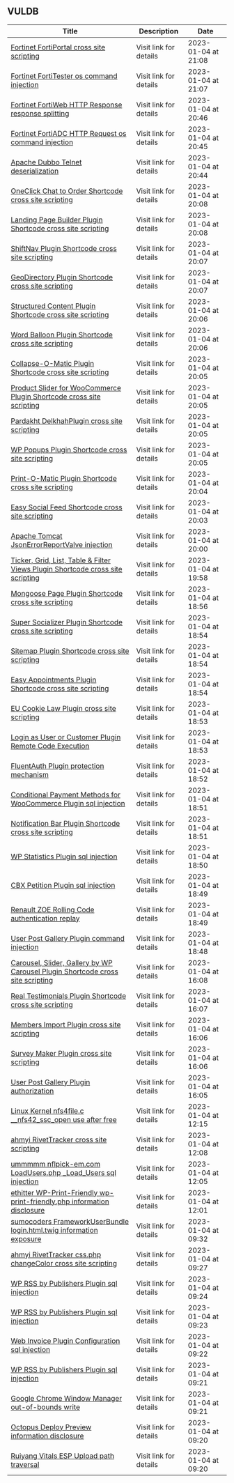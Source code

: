 ## VULDB
|Title|Description|Date|
|---|---|---|
| [Fortinet FortiPortal cross site scripting](https://vuldb.com/?id.217309) | Visit link for details | 2023-01-04 at 21:08 |
| [Fortinet FortiTester os command injection](https://vuldb.com/?id.217308) | Visit link for details | 2023-01-04 at 21:07 |
| [Fortinet FortiWeb HTTP Response response splitting](https://vuldb.com/?id.217307) | Visit link for details | 2023-01-04 at 20:46 |
| [Fortinet FortiADC HTTP Request os command injection](https://vuldb.com/?id.217306) | Visit link for details | 2023-01-04 at 20:45 |
| [Apache Dubbo Telnet deserialization](https://vuldb.com/?id.217305) | Visit link for details | 2023-01-04 at 20:44 |
| [OneClick Chat to Order Shortcode cross site scripting](https://vuldb.com/?id.217304) | Visit link for details | 2023-01-04 at 20:08 |
| [Landing Page Builder Plugin Shortcode cross site scripting](https://vuldb.com/?id.217303) | Visit link for details | 2023-01-04 at 20:08 |
| [ShiftNav Plugin Shortcode cross site scripting](https://vuldb.com/?id.217302) | Visit link for details | 2023-01-04 at 20:07 |
| [GeoDirectory Plugin Shortcode cross site scripting](https://vuldb.com/?id.217301) | Visit link for details | 2023-01-04 at 20:07 |
| [Structured Content Plugin Shortcode cross site scripting](https://vuldb.com/?id.217300) | Visit link for details | 2023-01-04 at 20:06 |
| [Word Balloon Plugin Shortcode cross site scripting](https://vuldb.com/?id.217299) | Visit link for details | 2023-01-04 at 20:06 |
| [Collapse-O-Matic Plugin Shortcode cross site scripting](https://vuldb.com/?id.217298) | Visit link for details | 2023-01-04 at 20:05 |
| [Product Slider for WooCommerce Plugin Shortcode cross site scripting](https://vuldb.com/?id.217297) | Visit link for details | 2023-01-04 at 20:05 |
| [Pardakht DelkhahPlugin cross site scripting](https://vuldb.com/?id.217296) | Visit link for details | 2023-01-04 at 20:05 |
| [WP Popups Plugin Shortcode cross site scripting](https://vuldb.com/?id.217295) | Visit link for details | 2023-01-04 at 20:05 |
| [Print-O-Matic Plugin Shortcode cross site scripting](https://vuldb.com/?id.217294) | Visit link for details | 2023-01-04 at 20:04 |
| [Easy Social Feed Shortcode cross site scripting](https://vuldb.com/?id.217293) | Visit link for details | 2023-01-04 at 20:03 |
| [Apache Tomcat JsonErrorReportValve injection](https://vuldb.com/?id.217292) | Visit link for details | 2023-01-04 at 20:00 |
| [Ticker, Grid, List, Table & Filter Views Plugin Shortcode cross site scripting](https://vuldb.com/?id.217291) | Visit link for details | 2023-01-04 at 19:58 |
| [Mongoose Page Plugin Shortcode cross site scripting](https://vuldb.com/?id.217290) | Visit link for details | 2023-01-04 at 18:56 |
| [Super Socializer Plugin Shortcode cross site scripting](https://vuldb.com/?id.217289) | Visit link for details | 2023-01-04 at 18:54 |
| [Sitemap Plugin Shortcode cross site scripting](https://vuldb.com/?id.217288) | Visit link for details | 2023-01-04 at 18:54 |
| [Easy Appointments Plugin Shortcode cross site scripting](https://vuldb.com/?id.217287) | Visit link for details | 2023-01-04 at 18:54 |
| [EU Cookie Law Plugin cross site scripting](https://vuldb.com/?id.217286) | Visit link for details | 2023-01-04 at 18:53 |
| [Login as User or Customer Plugin Remote Code Execution](https://vuldb.com/?id.217285) | Visit link for details | 2023-01-04 at 18:53 |
| [FluentAuth Plugin protection mechanism](https://vuldb.com/?id.217284) | Visit link for details | 2023-01-04 at 18:52 |
| [Conditional Payment Methods for WooCommerce Plugin sql injection](https://vuldb.com/?id.217283) | Visit link for details | 2023-01-04 at 18:51 |
| [Notification Bar Plugin Shortcode cross site scripting](https://vuldb.com/?id.217282) | Visit link for details | 2023-01-04 at 18:51 |
| [WP Statistics Plugin sql injection](https://vuldb.com/?id.217281) | Visit link for details | 2023-01-04 at 18:50 |
| [CBX Petition Plugin sql injection](https://vuldb.com/?id.217280) | Visit link for details | 2023-01-04 at 18:49 |
| [Renault ZOE Rolling Code authentication replay](https://vuldb.com/?id.217279) | Visit link for details | 2023-01-04 at 18:49 |
| [User Post Gallery Plugin command injection](https://vuldb.com/?id.217278) | Visit link for details | 2023-01-04 at 18:48 |
| [Carousel, Slider, Gallery by WP Carousel Plugin Shortcode cross site scripting](https://vuldb.com/?id.217277) | Visit link for details | 2023-01-04 at 16:08 |
| [Real Testimonials Plugin Shortcode cross site scripting](https://vuldb.com/?id.217276) | Visit link for details | 2023-01-04 at 16:07 |
| [Members Import Plugin cross site scripting](https://vuldb.com/?id.217275) | Visit link for details | 2023-01-04 at 16:06 |
| [Survey Maker Plugin cross site scripting](https://vuldb.com/?id.217274) | Visit link for details | 2023-01-04 at 16:06 |
| [User Post Gallery Plugin authorization](https://vuldb.com/?id.217273) | Visit link for details | 2023-01-04 at 16:05 |
| [Linux Kernel nfs4file.c __nfs42_ssc_open use after free](https://vuldb.com/?id.217272) | Visit link for details | 2023-01-04 at 12:15 |
| [ahmyi RivetTracker cross site scripting](https://vuldb.com/?id.217271) | Visit link for details | 2023-01-04 at 12:08 |
| [ummmmm nflpick-em.com LoadUsers.php _Load_Users sql injection](https://vuldb.com/?id.217270) | Visit link for details | 2023-01-04 at 12:05 |
| [ethitter WP-Print-Friendly wp-print-friendly.php information disclosure](https://vuldb.com/?id.217269) | Visit link for details | 2023-01-04 at 12:01 |
| [sumocoders FrameworkUserBundle login.html.twig information exposure](https://vuldb.com/?id.217268) | Visit link for details | 2023-01-04 at 09:32 |
| [ahmyi RivetTracker css.php changeColor cross site scripting](https://vuldb.com/?id.217267) | Visit link for details | 2023-01-04 at 09:27 |
| [WP RSS by Publishers Plugin sql injection](https://vuldb.com/?id.217266) | Visit link for details | 2023-01-04 at 09:24 |
| [WP RSS by Publishers Plugin sql injection](https://vuldb.com/?id.217265) | Visit link for details | 2023-01-04 at 09:23 |
| [Web Invoice Plugin Configuration sql injection](https://vuldb.com/?id.217264) | Visit link for details | 2023-01-04 at 09:22 |
| [WP RSS by Publishers Plugin sql injection](https://vuldb.com/?id.217263) | Visit link for details | 2023-01-04 at 09:21 |
| [Google Chrome Window Manager out-of-bounds write](https://vuldb.com/?id.217262) | Visit link for details | 2023-01-04 at 09:21 |
| [Octopus Deploy Preview information disclosure](https://vuldb.com/?id.217261) | Visit link for details | 2023-01-04 at 09:20 |
| [Ruiyang Vitals ESP Upload path traversal](https://vuldb.com/?id.217260) | Visit link for details | 2023-01-04 at 09:20 |
